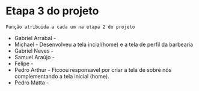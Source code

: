 # Etapa 3 do projeto
 `Função atribuida a cada um na etapa 2 do projeto`  <br>
* Gabriel Arrabal - 
* Michael - Desenvolveu a tela incial(home) e a tela de perfil da barbearia
* Gabriel Neves - 
* Samuel Araújo -
* Felipe - 
* Pedro Arthur - Ficoou responsavel por criar a tela de sobré nós complementando a tela inicial (home). 
* Pedro Matta -
